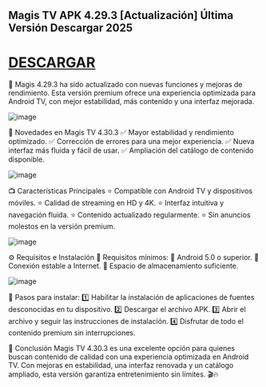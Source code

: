 ## Magis TV APK 4.29.3 [Actualización] Última Versión Descargar 2025

# [DESCARGAR](https://tinyurl.com/drkwryf3)

📌 Magis 4.29.3 ha sido actualizado con nuevas funciones y mejoras de rendimiento. Esta versión premium ofrece una experiencia optimizada para Android TV, con mejor estabilidad, más contenido y una interfaz mejorada.

![image](https://github.com/user-attachments/assets/19a51c78-b771-4103-abfe-95425c0e64b1)

📝 Novedades en Magis TV 4.30.3
✅ Mayor estabilidad y rendimiento optimizado.
✅ Corrección de errores para una mejor experiencia.
✅ Nueva interfaz más fluida y fácil de usar.
✅ Ampliación del catálogo de contenido disponible.

![image](https://github.com/user-attachments/assets/ad6adee2-55cc-45fa-97f8-bc5fad7b0581)

📺 Características Principales
⭐ Compatible con Android TV y dispositivos móviles.
⭐ Calidad de streaming en HD y 4K.
⭐ Interfaz intuitiva y navegación fluida.
⭐ Contenido actualizado regularmente.
⭐ Sin anuncios molestos en la versión premium.

![image](https://github.com/user-attachments/assets/fcbfee79-0796-4714-b03f-c39c7d2c21f6)

⚙️ Requisitos e Instalación
📌 Requisitos mínimos:
🔹 Android 5.0 o superior.
🔹 Conexión estable a Internet.
🔹 Espacio de almacenamiento suficiente.

![image](https://github.com/user-attachments/assets/58b42fa7-6254-4c06-812d-17d3b6a48563)

📌 Pasos para instalar:
1️⃣ Habilitar la instalación de aplicaciones de fuentes desconocidas en tu dispositivo.
2️⃣ Descargar el archivo APK.
3️⃣ Abrir el archivo y seguir las instrucciones de instalación.
4️⃣ Disfrutar de todo el contenido premium sin interrupciones.

📢 Conclusión
Magis TV 4.30.3 es una excelente opción para quienes buscan contenido de calidad con una experiencia optimizada en Android TV. Con mejoras en estabilidad, una interfaz renovada y un catálogo ampliado, esta versión garantiza entretenimiento sin límites. 🎬🔥

